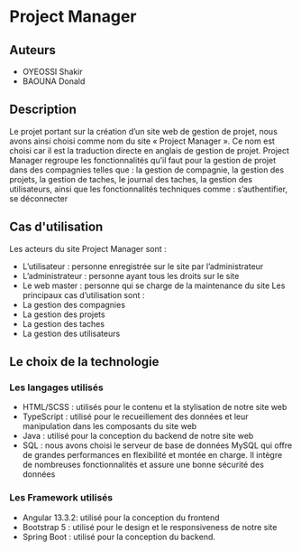

# Project Manager

## Auteurs

- OYEOSSI Shakir
- BAOUNA Donald


## Description

Le projet portant sur la création d’un site web de gestion de projet, nous avons ainsi
choisi comme nom du site « Project Manager ». Ce nom est choisi car il est la
traduction directe en anglais de gestion de projet.
Project Manager regroupe les fonctionnalités qu’il faut pour la gestion de projet
dans des compagnies telles que : la gestion de compagnie, la gestion des projets, la
gestion de taches, le journal des taches, la gestion des utilisateurs, ainsi que les
fonctionnalités techniques comme : s’authentifier, se déconnecter



## Cas d'utilisation

Les acteurs du site Project Manager sont :
- L’utilisateur : personne enregistrée sur le site par l’administrateur
- L’administrateur : personne ayant tous les droits sur le site
- Le web master : personne qui se charge de la maintenance du site
Les principaux cas d’utilisation sont :
- La gestion des compagnies
- La gestion des projets
- La gestion des taches
- La gestion des utilisateurs
## Le choix de la technologie

### Les langages utilisés
- HTML/SCSS : utilisés pour le contenu et la stylisation de notre site web
- TypeScript : utilisé pour le recueillement des données et leur manipulation dans les composants du site web
- Java : utilisé pour la conception du backend de notre site web
- SQL : nous avons choisi le serveur de base de données MySQL qui offre de grandes performances en flexibilité et montée en charge. Il intègre de nombreuses fonctionnalités et assure une bonne sécurité des données
### Les Framework utilisés
- Angular 13.3.2: utilisé pour la conception du frontend
- Bootstrap 5 : utilisé pour le design et le responsiveness de notre site
- Spring Boot : utilisé pour la conception du backend.

